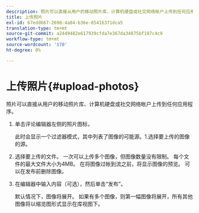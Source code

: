 ```yaml
---
description: 照片可以直接从用户的移动照片库、计算机硬盘或社交网络帐户上传到任何应用程序。
title: 上传照片
exl-id: 67edd667-2698-4a84-b36e-85416371dca5
translation-type: tm+mt
source-git-commit: a2449482e617939cfda7e367da34875bf187c4c9
workflow-type: tm+mt
source-wordcount: '170'
ht-degree: 0%

---
```


# 上传照片{#upload-photos}

照片可以直接从用户的移动照片库、计算机硬盘或社交网络帐户上传到任何应用程序。

1. 单击评论编辑器左侧的照片图标，

   此时会显示一个过滤器模式，其中列表了图像的可能源。1.选择要上传的图像的源。
1. 选择要上传的文件。 一次可以上传多个图像，但图像数量没有限制。 每个文件的最大文件大小为4MB。 在将图像过帐到流之前，将显示图像的预览。 可以在发布前删除图像。
1. 在编辑器中输入内容（可选），然后单击“发布”。

   默认情况下，图像将展开。 如果有多个图像，则第一幅图像将展开，所有其他图像将以缩览图形式显示在库视图下。

